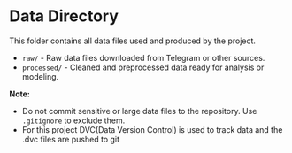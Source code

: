 # Data Directory

This folder contains all data files used and produced by the project.

- `raw/` - Raw data files downloaded from Telegram or other sources.
- `processed/` - Cleaned and preprocessed data ready for analysis or modeling.

**Note:**  
- Do not commit sensitive or large data files to the repository. Use `.gitignore` to exclude them.
- For this project DVC(Data Version Control) is used to track data and the .dvc files are pushed to git